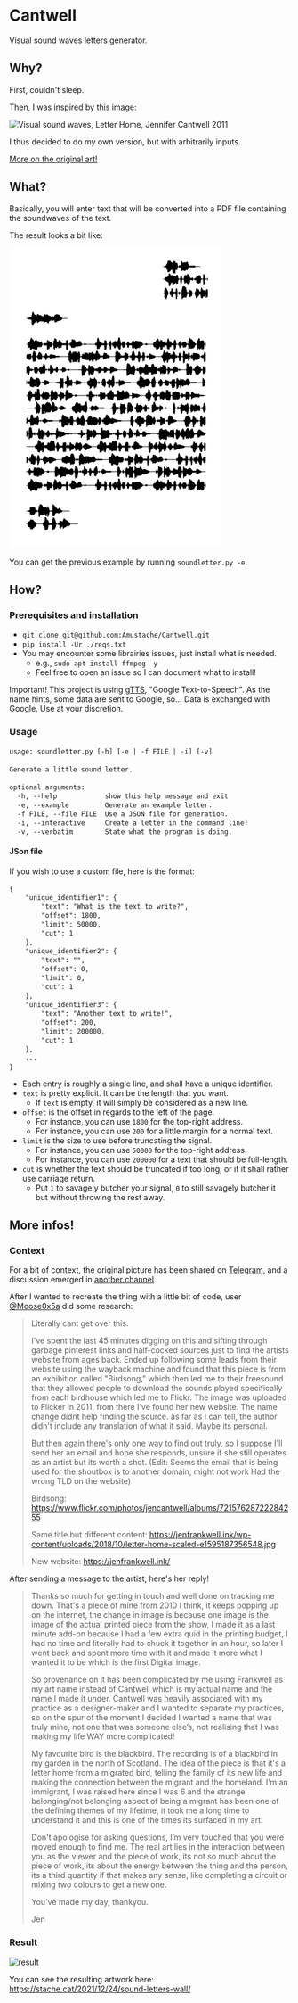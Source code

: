 # Cantwell
Visual sound waves letters generator.

## Why?
First, couldn't sleep.

Then, I was inspired by this image:

![Visual sound waves,  Letter Home, Jennifer Cantwell 2011](https://i.imgur.com/ukX8IS0.jpg)

I thus decided to do my own version, but with arbitrarily inputs.

[More on the original art!](#more-infos)

## What?
Basically, you will enter text that will be converted into a PDF file containing the soundwaves of the text.

The result looks a bit like:

![Built-in example](./example.png)

You can get the previous example by running `soundletter.py -e`.

## How?
### Prerequisites and installation
- `git clone git@github.com:Amustache/Cantwell.git`
- `pip install -Ur ./reqs.txt`
- You may encounter some librairies issues, just install what is needed.
    - e.g., `sudo apt install ffmpeg -y`
    - Feel free to open an issue so I can document what to install!
  
Important! This project is using [gTTS](https://gtts.readthedocs.io/en/latest/), "Google Text-to-Speech". As the name hints, some data are sent to Google, so... Data is exchanged with Google. Use at your discretion.

### Usage
```
usage: soundletter.py [-h] [-e | -f FILE | -i] [-v]

Generate a little sound letter.

optional arguments:
  -h, --help            show this help message and exit
  -e, --example         Generate an example letter.
  -f FILE, --file FILE  Use a JSON file for generation.
  -i, --interactive     Create a letter in the command line!
  -v, --verbatim        State what the program is doing.
```

#### JSon file
If you wish to use a custom file, here is the format:

```
{
    "unique_identifier1": {
        "text": "What is the text to write?",
        "offset": 1800,
        "limit": 50000,
        "cut": 1
    },
    "unique_identifier2": {
        "text": "",
        "offset": 0,
        "limit": 0,
        "cut": 1
    },
    "unique_identifier3": {
        "text": "Another text to write!",
        "offset": 200,
        "limit": 200000,
        "cut": 1
    },
    ...
}
```

- Each entry is roughly a single line, and shall have a unique identifier.
- `text` is pretty explicit. It can be the length that you want.
    - If `text` is empty, it will simply be considered as a new line.
- `offset` is the offset in regards to the left of the page.
    - For instance, you can use `1800` for the top-right address.
    - For instance, you can use `200` for a little margin for a normal text.
- `limit` is the size to use before truncating the signal.
    - For instance, you can use `50000` for the top-right address.
    - For instance, you can use `200000` for a text that should be full-length.
- `cut` is whether the text should be truncated if too long, or if it shall rather use carriage return.
    - Put `1` to savagely butcher your signal, `0` to still savagely butcher it but without throwing the rest away.

## More infos!
### Context
For a bit of context, the original picture has been shared on [Telegram](https://t.me/paspublique/12345), and a discussion emerged in [another channel](https://t.me/ChaoticEvilMobster/2799).

After I wanted to recreate the thing with a little bit of code, user [@Moose0x5a](https://t.me/Moose0x5a) did some research:

> Literally cant get over this.
> 
> I've spent the last 45 minutes digging on this and sifting through garbage pinterest links and half-cocked sources just to find the artists website from ages back. Ended up following some leads from their website using the wayback machine and found that this piece is from an exhibition called "Birdsong," which then led me to their freesound that they allowed people to download the sounds played specifically from each birdhouse which led me to Flickr. The image was uploaded to Flicker in 2011, from there I've found her new website. The name change didnt help finding the source. as far as I can tell, the author didn't include any translation of what it said. Maybe its personal.
> 
> But then again there's only one way to find out truly, so I suppose I'll send her an email and hope she responds, unsure if she still operates as an artist but its worth a shot. (Edit: Seems the email that is being used for the shoutbox is to another domain, might not work Had the wrong TLD on the website)
> 
> Birdsong: https://www.flickr.com/photos/jencantwell/albums/72157628722284255
> 
> Same title but different content: https://jenfrankwell.ink/wp-content/uploads/2018/10/letter-home-scaled-e1595187356548.jpg
> 
> New website: https://jenfrankwell.ink/

After sending a message to the artist, here's her reply!

> Thanks so much for getting in touch and well done on tracking me down.  That's a piece of mine from 2010 I think, it keeps popping up on the internet, the change in image is because one image is the image of the actual printed piece from the show,  I made it as a last minute add-on because I had a few extra quid in the printing budget, I had no time and literally had to chuck it together in an hour, so later I went back and spent more time with it and made it more what I wanted it to be which is the first Digital image. 
> 
> So provenance on it has been complicated by me using Frankwell as my art name instead of Cantwell which is my actual name and the name I made it under. Cantwell was heavily associated with my practice as a designer-maker and I wanted  to separate my practices, so on the spur of the moment I decided I wanted a name that was truly mine,  not one that was someone else’s,  not realising that I was making my life WAY more complicated!
> 
> My favourite bird is the blackbird. The recording is of a blackbird in my garden in the north of Scotland. The idea of the piece is that it's a letter home from a migrated bird, telling the family of its new life and making the connection between the migrant and the homeland. I’m an immigrant, I was raised here since I was 6 and the strange belonging/not belonging aspect of being a migrant has been one of the defining themes of my lifetime, it took me a long time to understand it and this is one of the times its surfaced in my art.
> 
> Don't apologise for asking questions, I’m very touched that you were moved enough to find me. The real art lies in the interaction between you as the viewer and the piece of work, its not so much about the piece of work, its about the energy between the thing and the person, its a third quantity if that makes any sense, like completing a circuit or mixing two colours to get a new one. 
> 
> You've made my day, thankyou.
> 
> Jen

### Result
![result](https://stache.cat/wp-content/uploads/2022/01/image-1-973x730.png)

You can see the resulting artwork here: <https://stache.cat/2021/12/24/sound-letters-wall/>

